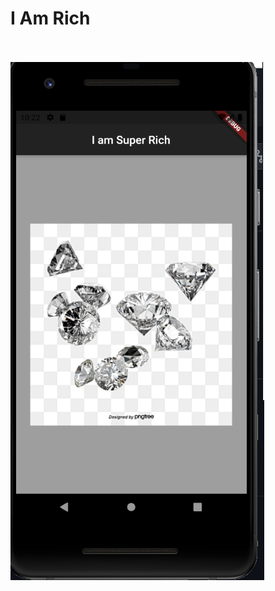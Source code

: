 # I Am Rich

<br>
<br>
<img src="https://github.com/Prasoonagrawal/Flutter_Projects/blob/master/i_am_rich/iamrich.PNG"/>
